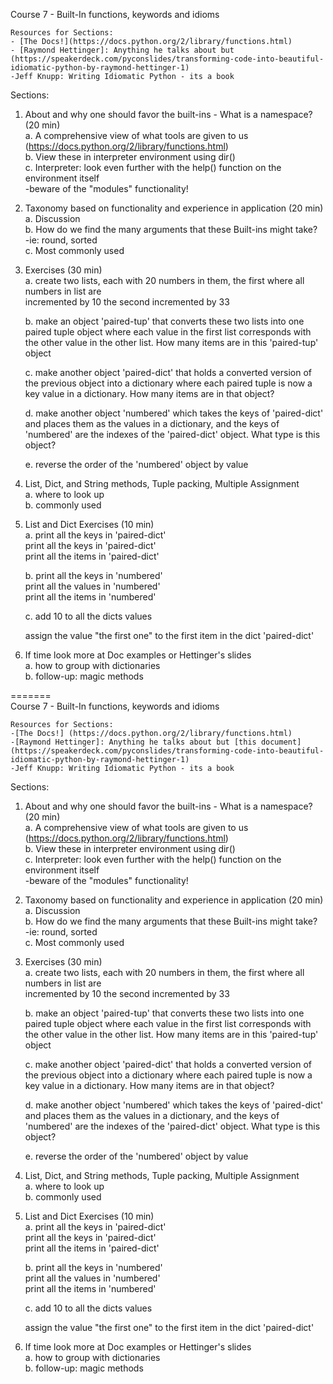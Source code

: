 Course 7 - Built-In functions, keywords and idioms    
    
    Resources for Sections:     
    - [The Docs!](https://docs.python.org/2/library/functions.html)    
    - [Raymond Hettinger]: Anything he talks about but (https://speakerdeck.com/pyconslides/transforming-code-into-beautiful-idiomatic-python-by-raymond-hettinger-1)    
    -Jeff Knupp: Writing Idiomatic Python - its a book    
    
    
    
Sections:    
    
1. About and why one should favor the built-ins - What is a namespace? (20 min)    
    a. A comprehensive view of what tools are given to us (https://docs.python.org/2/library/functions.html)     
    b. View these in interpreter environment using dir()    
    c. Interpreter: look even further with the help() function on the environment itself    
        -beware of the "modules" functionality!    
    
2. Taxonomy based on functionality and experience in application (20 min)    
    a. Discussion    
    b. How do we find the many arguments that these Built-ins might take?    
        -ie: round, sorted    
    c. Most commonly used    
    
3. Exercises (30 min)    
    a. create two lists, each with 20 numbers in them, the first where all numbers in list are     
    incremented by 10 the second incremented by 33    
    
    b. make an object 'paired-tup' that converts these two lists into one paired tuple object where each value in the first list corresponds with the other value in the other list. How many items are in this 'paired-tup' object    
    
    c. make another object 'paired-dict' that holds a converted version of the previous object into a dictionary where each paired tuple is now a key value in a dictionary. How many items are in that object?    
    
    d. make another object 'numbered' which takes the keys of 'paired-dict' and places them as the values in a dictionary, and the keys of 'numbered' are the indexes of the 'paired-dict' object. What type is this object?     
    
    e. reverse the order of the 'numbered' object by value    
    
4. List, Dict, and String methods, Tuple packing, Multiple Assignment    
    a. where to look up    
    b. commonly used    
    
5. List and Dict Exercises (10 min)    
    a. print all the keys in 'paired-dict'    
       print all the keys in 'paired-dict'    
       print all the items in 'paired-dict'    
    
    b. print all the keys in 'numbered'     
       print all the values in 'numbered'     
       print all the items in 'numbered'    
    
    c. add 10 to all the dicts values    
    
    assign the value "the first one" to the first item in the dict 'paired-dict'    
    
6. If time look more at Doc examples or Hettinger's slides    
    a. how to group with dictionaries    
    b. follow-up: magic methods    
    
    
=======    
Course 7 - Built-In functions, keywords and idioms        
        
    Resources for Sections:         
    -[The Docs!] (https://docs.python.org/2/library/functions.html)        
    -[Raymond Hettinger]: Anything he talks about but [this document](https://speakerdeck.com/pyconslides/transforming-code-into-beautiful-idiomatic-python-by-raymond-hettinger-1)        
    -Jeff Knupp: Writing Idiomatic Python - its a book        
        
        
        
Sections:        
        
1. About and why one should favor the built-ins - What is a namespace? (20 min)        
    a. A comprehensive view of what tools are given to us (https://docs.python.org/2/library/functions.html)        
    b. View these in interpreter environment using dir()        
    c. Interpreter: look even further with the help() function on the environment itself        
        -beware of the "modules" functionality!        
        
2. Taxonomy based on functionality and experience in application (20 min)        
    a. Discussion        
    b. How do we find the many arguments that these Built-ins might take?        
        -ie: round, sorted        
    c. Most commonly used        
        
3. Exercises (30 min)        
    a. create two lists, each with 20 numbers in them, the first where all numbers in list are         
    incremented by 10 the second incremented by 33        
        
    b. make an object 'paired-tup' that converts these two lists into one paired tuple object where each value in the first list corresponds with the other value in the other list. How many items are in this 'paired-tup' object        
        
    c. make another object 'paired-dict' that holds a converted version of the previous object into a dictionary where each paired tuple is now a key value in a dictionary. How many items are in that object?        
        
    d. make another object 'numbered' which takes the keys of 'paired-dict' and places them as the values in a dictionary, and the keys of 'numbered' are the indexes of the 'paired-dict' object. What type is this object?         
        
    e. reverse the order of the 'numbered' object by value        
        
4. List, Dict, and String methods, Tuple packing, Multiple Assignment        
    a. where to look up        
    b. commonly used        
        
5. List and Dict Exercises (10 min)        
    a. print all the keys in 'paired-dict'        
       print all the keys in 'paired-dict'        
       print all the items in 'paired-dict'        
        
    b. print all the keys in 'numbered'         
       print all the values in 'numbered'         
       print all the items in 'numbered'        
        
    c. add 10 to all the dicts values        
        
    assign the value "the first one" to the first item in the dict 'paired-dict'        
        
6. If time look more at Doc examples or Hettinger's slides        
    a. how to group with dictionaries        
    b. follow-up: magic methods        
        
        
